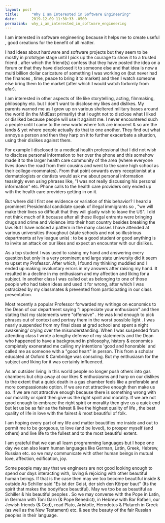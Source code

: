```yaml
---
layout: post
title:      "Why I am Interested in Software Engineering"
date:       2019-12-09 11:38:33 -0500
permalink:  why_i_am_interested_in_software_engineering
---
```



I am interested in software engineering because it helps me to create useful , good creations for the benefit of all matter.

I had ideas about hardware and software projects but they seem to be mostly in prototype stage until I pick up the courage to show it to a trusted friend , after which the friend(s) confess that they have posted the idea on a forum or that they have disclosed it to someone else and that idea is now a multi billion dollar caricature of something I was working on (but never had the finances , time, peace to bring it to market) and then I watch someone else bring them to the market (after which I would watch forlornly from afar).


I am interested in other aspects of life like storytelling, acting, filmmaking, philosophy etc. but I don't want to disclose my likes and dislikes. My parents warned me as I grew up on various sheltered  military bases around the world (in the MidEast primarily) that I ought not to disclose what I liked or disliked because people will use it against me. I never encountered such a people until I came to the new world where folk are innocent & so are the lands & yet where people actually do that to one another. They find out what annoys a person and then they harp on it to further exacerbate a situation, using their dislikes against them.  

For example I disclosed to a medical health professional that I did not wish to disclose personal information to her over the phone and this somehow made it to the larger health care community of the area (where everyone lives down the road from their cousins and went to the same high school as their college-roommates). From that point onwards every receptionist at a dermatologists or dentists would ask me about personal information teasingly even using phrases like, "I was not really discussing his personal information" etc. Phone calls to the health care providers only ended up with the health care providers getting in on it. 

But where did I first see evidence or variation of this behavior? I heard a prominent Presidential candidate speak of illegal immigrants so , "we will make their lives so difficult that they will gladly wish to leave the US". I did not think much of it because after all these illegal entrants were bringing drugs and crime and violence into their host country besides breaking the law. But I have noticed a pattern in the many classes I have attended at various universities throughout (state schools and not so illustrious departments at Ivy league unis) : to be a good student or good anything is to invite an attack on our likes and expect an encounter with our dislikes. 

As a top student I was used to raising my hand and answering every question but only in a very prominent and large state university did it seem to upset my Professor. After which, I found my thinking muddled and I ended up making involuntary errors in my answers after raising my hand. It resulted in a decline in my enthusiasm and my affection and liking for a subject. In another class I was called out as belonging to one of those people who had taken ideas and used it for wrong, after which I was ostracized by my classmates & prevented from participating in our class presentation.

Most recently a popular Professor forwarded my writings on economics to the Dean of our department saying  "I appreciate your enthusiasm" and then stating that my statements were "offensive" . He was kind enough to pick phrases out of context and portray them in the worst possible light . I was nearly suspended from my final class at grad school and spent a night awakening/ crying over the misunderstanding. When I was suspended from attending class I wrote a lengthy defense of my statements and the Dean who happened to have a background in philosophy, history & economics completely exonerated me calling my intentions 'good and honorable' and called me as someone with a "good heart" in person. This from a scholar educated at Oxford & Cambridge was consoling. But my enthusiasm for the subject and liking for it was certainly influenced.

As an outsider living in this world people no longer push others into gas chambers but chip away at our likes & enthusiasms and harp on our dislikes to the extent that a quick death in a gas chamber feels like a preferable and more compassionate option.  If we are not attractive enough then make us so. If we are not attractive enough because there is something wrong with our morality or spirit then give us the right spirit and morality. If we are not good enough to embrace the right spirit or morality then give us a quick end but let us be as fair as the fairest & live the highest quality of life , the best quality of life in love with the fairest & most beautiful of folk.

I am hoping every part of my life and matter beautifies me inside and out to permit me to be gorgeous, to love (and be loved), to prosper myself (and others) and live life to the fullest and to the most beautiful extent.

I am grateful that we can all learn programming languages but I hope one day we can also learn human languages like German, Latin, Greek, Hebrew, Russian etc. so we may communicate with other human beings in mutual love, affection, edification, joy. 

Some people may say that we engineers are not good looking enough to spend our days interacting with, loving & rejoicing with other beautiful human beings. If that is the case then may we too become beautiful inside & outside As Schiller said "Es ist der Geist, der sich den Körper baut" (Its the spirit that makes the body/face beautiful). May we too be as beautiful as Schiller & his beautiful peoples . So we may converse with the Pope in Latin, in German with Toni Garn (& Pope Benedict), in Hebrew with Bar Rafaeli, our Jewish friends (& God), read Plato, Aristotle, Herodotus & Plutarch in Greek (as well as the New Testament) etc. & see the beauty of the fair Russian peoples in their language.
